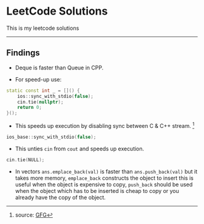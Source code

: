 # LeetCode Solutions

This is my leetcode solutions

---

## Findings

- Deque is faster than Queue in CPP.

- For speed-up use:

```cpp
static const int _ = []() {
    ios::sync_with_stdio(false);
    cin.tie(nullptr);
    return 0;
}();

```

- This speeds up execution by disabling sync between C & C++ stream. [^1]

```cpp
ios_base::sync_with_stdio(false);
```

- This unties `cin` from `cout` and speeds up execution.

```cpp
cin.tie(NULL);
```

- In vectors `ans.emplace_back(val)` is faster than `ans.push_back(val)` but it takes more memory, `emplace_back` constructs the object to insert this is useful when the object is expensive to copy, `push_back` should be used when the object which has to be inserted is cheap to copy or you already have the copy of the object.

[^1]: source: [GFG](https://www.geeksforgeeks.org/fast-io-for-competitive-programming/)
